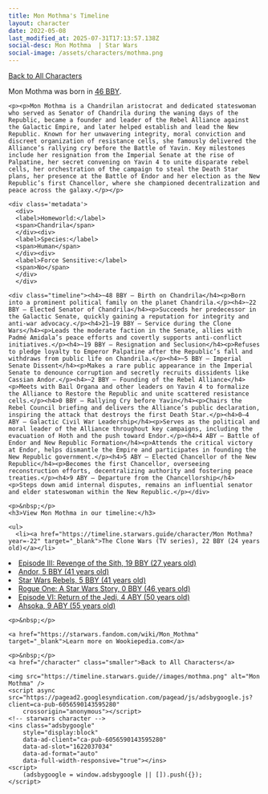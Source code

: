 ```yaml
---
title: Mon Mothma's Timeline
layout: character
date: 2022-05-08
last_modified_at: 2025-07-31T17:13:57.138Z
social-desc: Mon Mothma  | Star Wars
social-image: /assets/characters/mothma.png
---
```

<a href="/character" class="smaller">Back to All Characters</a>

<div class="character-profile container">
  <div class="col-10">
    <p>
    Mon Mothma             was born in <a href="https://timeline.starwars.guide/character/Mon Mothma?year=-46" target="_blank">46 BBY</a>.
    </p>

    <p><p>Mon Mothma is a Chandrilan aristocrat and dedicated stateswoman who served as Senator of Chandrila during the waning days of the Republic, became a founder and leader of the Rebel Alliance against the Galactic Empire, and later helped establish and lead the New Republic. Known for her unwavering integrity, moral conviction and discreet organization of resistance cells, she famously delivered the Alliance’s rallying cry before the Battle of Yavin. Key milestones include her resignation from the Imperial Senate at the rise of Palpatine, her secret convening on Yavin 4 to unite disparate rebel cells, her orchestration of the campaign to steal the Death Star plans, her presence at the Battle of Endor and her election as the New Republic’s first Chancellor, where she championed decentralization and peace across the galaxy.</p></p>
    
    <div class='metadata'>
      <div>
      <label>Homeworld:</label>
      <span>Chandrila</span>
      </div><div>
      <label>Species:</label>
      <span>Human</span>
      </div><div>
      <label>Force Sensitive:</label>
      <span>No</span>
      </div>
      </div>

    <div class="timeline"><h4>~48 BBY – Birth on Chandrila</h4><p>Born into a prominent political family on the planet Chandrila.</p><h4>~22 BBY – Elected Senator of Chandrila</h4><p>Succeeds her predecessor in the Galactic Senate, quickly gaining a reputation for integrity and anti-war advocacy.</p><h4>21–19 BBY – Service during the Clone Wars</h4><p>Leads the moderate faction in the Senate, allies with Padmé Amidala’s peace efforts and covertly supports anti-conflict initiatives.</p><h4>~19 BBY – Resignation and Seclusion</h4><p>Refuses to pledge loyalty to Emperor Palpatine after the Republic’s fall and withdraws from public life on Chandrila.</p><h4>~5 BBY – Imperial Senate Dissent</h4><p>Makes a rare public appearance in the Imperial Senate to denounce corruption and secretly recruits dissidents like Cassian Andor.</p><h4>~2 BBY – Founding of the Rebel Alliance</h4><p>Meets with Bail Organa and other leaders on Yavin 4 to formalize the Alliance to Restore the Republic and unite scattered resistance cells.</p><h4>0 BBY – Rallying Cry before Yavin</h4><p>Chairs the Rebel Council briefing and delivers the Alliance’s public declaration, inspiring the attack that destroys the first Death Star.</p><h4>0–4 ABY – Galactic Civil War Leadership</h4><p>Serves as the political and moral leader of the Alliance throughout key campaigns, including the evacuation of Hoth and the push toward Endor.</p><h4>4 ABY – Battle of Endor and New Republic Formation</h4><p>Attends the critical victory at Endor, helps dismantle the Empire and participates in founding the New Republic government.</p><h4>5 ABY – Elected Chancellor of the New Republic</h4><p>Becomes the first Chancellor, overseeing reconstruction efforts, decentralizing authority and fostering peace treaties.</p><h4>9 ABY – Departure from the Chancellorship</h4><p>Steps down amid internal disputes, remains an influential senator and elder stateswoman within the New Republic.</p></div>
    
    <p>&nbsp;</p>
    <h3>View Mon Mothma in our timeline:</h3>

    <ul>
      <li><a href="https://timeline.starwars.guide/character/Mon Mothma?year=-22" target="_blank">The Clone Wars (TV series), 22 BBY (24 years old)</a></li>
  <li><a href="https://timeline.starwars.guide/character/Mon Mothma?year=-19" target="_blank">Episode III: Revenge of the Sith, 19 BBY (27 years old)</a></li>
  <li><a href="https://timeline.starwars.guide/character/Mon Mothma?year=-5" target="_blank">Andor, 5 BBY (41 years old)</a></li>
  <li><a href="https://timeline.starwars.guide/character/Mon Mothma?year=-5" target="_blank">Star Wars Rebels, 5 BBY (41 years old)</a></li>
  <li><a href="https://timeline.starwars.guide/character/Mon Mothma?year=0" target="_blank">Rogue One: A Star Wars Story, 0 BBY (46 years old)</a></li>
  <li><a href="https://timeline.starwars.guide/character/Mon Mothma?year=4" target="_blank">Episode VI: Return of the Jedi, 4 ABY (50 years old)</a></li>
  <li><a href="https://timeline.starwars.guide/character/Mon Mothma?year=9" target="_blank">Ahsoka, 9 ABY (55 years old)</a></li>
    </ul>

    <p>&nbsp;</p>

    <a href="https://starwars.fandom.com/wiki/Mon_Mothma" target="_blank">Learn more on Wookiepedia.com</a>

    <p>&nbsp;</p>
    <a href="/character" class="smaller">Back to All Characters</a>
  </div>
  <div class="character_image col-2">
    
    <img src="https://timeline.starwars.guide//images/mothma.png" alt="Mon Mothma" />
    <script async src="https://pagead2.googlesyndication.com/pagead/js/adsbygoogle.js?client=ca-pub-6056590143595280"
        crossorigin="anonymous"></script>
    <!-- starwars character -->
    <ins class="adsbygoogle"
        style="display:block"
        data-ad-client="ca-pub-6056590143595280"
        data-ad-slot="1622037034"
        data-ad-format="auto"
        data-full-width-responsive="true"></ins>
    <script>
        (adsbygoogle = window.adsbygoogle || []).push({});
    </script>
  </div>
</div>
